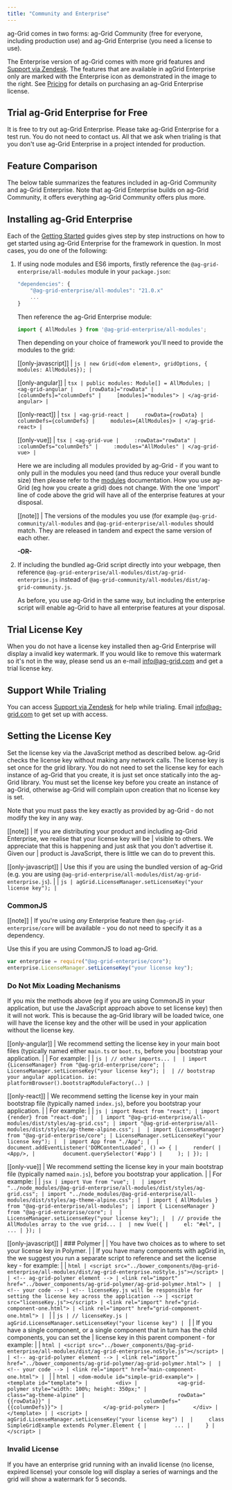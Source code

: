 ```yaml
---
title: "Community and Enterprise"
---
```


ag-Grid comes in two forms: ag-Grid Community (free for everyone, including production use) and ag-Grid
Enterprise (you need a license to use).

<div style="display: flex;">
    <div>
        The Enterprise version of ag-Grid comes with more grid features and <a href="https://ag-grid.zendesk.com/" target="_blank">Support via Zendesk</a>. The features that are available in agGrid Enterprise only are marked with the Enterprise icon<enterprise-icon></enterprise-icon> as demonstrated in the image to the right. See <a href="../../license-pricing.php">Pricing</a> for details on purchasing an ag-Grid Enterprise license.
    </div>
    <image-caption src="set-license/resources/enterprise-features.png" alt="Enterprise Features" minwidth="15rem" width="15rem" maxwidth="15rem" height="10rem" constrained="true"></image-caption>
</div>

## Trial ag-Grid Enterprise for Free

It is free to try out ag-Grid Enterprise. Please take ag-Grid Enterprise for a test run. You do not need to contact us. All that we ask when trialing is that you don't use ag-Grid Enterprise in a project intended for production.

## Feature Comparison

The below table summarizes the features included in ag-Grid Community and ag-Grid Enterprise. Note that ag-Grid Enterprise builds on ag-Grid Community, it offers everything ag-Grid Community offers plus more.

<matrix-table src='menu.json' tree='true' childpropertyname='items' booleanonly='true' columns='{ "title": "", "not(enterprise)": "Community", "enterprise": "Enterprise<enterprise-icon></enterprise-icon>" }'></matrix-table>

## Installing ag-Grid Enterprise

Each of the [Getting Started](../getting-started/) guides gives step by step instructions on how
to get started using ag-Grid Enterprise for the framework in question. In most cases, you do one of
the following:

1. If using node modules and ES6 imports, firstly reference the `@ag-grid-enterprise/all-modules` module in your `package.json`:

    ```js
    "dependencies": {
        "@ag-grid-enterprise/all-modules": "21.0.x"
        ...
    }
    ```

    Then reference the ag-Grid Enterprise module:

    ```js
    import { AllModules } from '@ag-grid-enterprise/all-modules';
    ```

    Then depending on your choice of framework you'll need to provide the modules to the grid:

    [[only-javascript]]
    | ```js
    | new Grid(<dom element>, gridOptions, { modules: AllModules});
    | ```

    [[only-angular]]
    | ```tsx
    | public modules: Module[] = AllModules;
    | <ag-grid-angular
    |     [rowData]="rowData"
    |     [columnDefs]="columnDefs"
    |     [modules]="modules">
    | </ag-grid-angular>
    | ```

    [[only-react]]
    | ```tsx
    | <ag-grid-react
    |     rowData={rowData}
    |     columnDefs={columnDefs}
    |     modules={AllModules}>
    | </ag-grid-react>
    | ```

    [[only-vue]]
    | ```tsx
    | <ag-grid-vue
    |     :rowData="rowData"
    |     :columnDefs="columnDefs"
    |     :modules="AllModules"
    | </ag-grid-vue>
    | ```

    Here we are including all modules provided by ag-Grid - if you want to only pull in the modules you need (and thus reduce your overall bundle size) then please refer to the [modules](../grid-modules) documentation. How you use ag-Grid (eg how you create a grid) does not change. With the one 'import' line of code above the grid will have all of the enterprise features at your disposal.

    [[note]]
    | The versions of the modules you use (for example `@ag-grid-community/all-modules` and `@ag-grid-enterprise/all-modules` should match. They are released in tandem and expect the same version of each other.

    **-OR-**

1. If including the bundled ag-Grid script directly into your webpage, then reference `@ag-grid-enterprise/all-modules/dist/ag-grid-enterprise.js` instead of `@ag-grid-community/all-modules/dist/ag-grid-community.js`.

    As before, you use ag-Grid in the same way, but including the enterprise script will enable ag-Grid to have all enterprise features at your disposal.

## Trial License Key

When you do not have a license key installed then ag-Grid Enterprise will display a invalid key watermark. If you would like to remove this watermark so it's not in the way, please send us an e-mail <a href="mailto: info@ag-grid.com">info@ag-grid.com</a> and get a trial license key.

## Support While Trialing

You can access [Support via Zendesk](https://ag-grid.zendesk.com/) for help while trialing. Email <a href="mailto: info@ag-grid.com">info@ag-grid.com</a> to get set up with access.


## Setting the License Key

Set the license key via the JavaScript method as described below. ag-Grid checks the license key without making any network calls. The license key is set once for the grid library. You do not need to set the license key for each instance of ag-Grid that you create, it is just set once statically into the ag-Grid library. You must set the license key before you create an instance of ag-Grid, otherwise ag-Grid will complain upon creation that no license key is set.

Note that you must pass the key exactly as provided by ag-Grid - do not modify the key in any way.

[[note]]
| If you are distributing your product and including ag-Grid Enterprise, we realise that your license key will be
| visible to others. We appreciate that this is happening and just ask that you don't advertise it. Given our
| product is JavaScript, there is little we can do to prevent this.

[[only-javascript]]
| Use this if you are using the bundled version of ag-Grid (e.g. you are using `@ag-grid-enterprise/all-modules/dist/ag-grid-enterprise.js`).
| 
| ```js
| agGrid.LicenseManager.setLicenseKey("your license key");
| ```

### CommonJS

[[note]]
| If you're using _any_ Enterprise feature then `@ag-grid-enterprise/core` will be available - you do not need to specify it as a dependency.

Use this if you are using CommonJS to load ag-Grid.

```js
var enterprise = require("@ag-grid-enterprise/core");
enterprise.LicenseManager.setLicenseKey("your license key");
```

### Do Not Mix Loading Mechanisms

If you mix the methods above (eg if you are using CommonJS in your application, but use the JavaScript approach above to set license key) then it will not work. This is because the ag-Grid library will be loaded twice, one will have the license key and the other will be used in your application without the license key.

[[only-angular]]
| We recommend setting the license key in your main boot files (typically named either `main.ts` or `boot.ts`, before you 
| bootstrap your application.
|
| For example:
| 
| ```js
| // other imports...
| 
| import {LicenseManager} from "@ag-grid-enterprise/core";
| LicenseManager.setLicenseKey("your license key");
| 
| // bootstrap your angular application. ie: platformBrowser().bootstrapModuleFactory(..)
| ```

[[only-react]]
| We recommend setting the license key in your main bootstrap file (typically named `index.js`), before you bootstrap your application.
| 
| For example:
| 
| ```js
| import React from "react";
| import {render} from "react-dom";
| 
| import "@ag-grid-enterprise/all-modules/dist/styles/ag-grid.css";
| import "@ag-grid-enterprise/all-modules/dist/styles/ag-theme-alpine.css";
| 
| import {LicenseManager} from "@ag-grid-enterprise/core";
| LicenseManager.setLicenseKey("your license key");
| 
| import App from "./App";
| 
| document.addEventListener('DOMContentLoaded', () => {
|     render(
|         <App/>,
|         document.querySelector('#app')
|     );
| });
| ```

[[only-vue]]
| We recommend setting the license key in your main bootstrap file (typically named `main.js`), before you bootstrap your application.
| 
| For example:
| 
| ```jsx
| import Vue from "vue";
| 
| import "../node_modules/@ag-grid-enterprise/all-modules/dist/styles/ag-grid.css";
| import "../node_modules/@ag-grid-enterprise/all-modules/dist/styles/ag-theme-alpine.css";
| 
| import { AllModules } from "@ag-grid-enterprise/all-modules";
| import { LicenseManager } from "@ag-grid-enterprise/core";
| 
| LicenseManager.setLicenseKey("your license key");
| 
| // provide the AllModules array to the vue grid...
| 
| new Vue({
|     el: "#el",
|     ...
| });
| ```

[[only-javascript]]
| ### Polymer
| 
| You have two choices as to where to set your license key in Polymer.
| 
| If you have many components with agGrid in, the we suggest you run a separate script to reference and set the license key - for example:
|
| ```html
| <script src="../bower_components/@ag-grid-enterprise/all-modules/dist/ag-grid-enterprise.noStyle.js"></script>
| 
| <!-- ag-grid-polymer element -->
| <link rel="import" href="../bower_components/ag-grid-polymer/ag-grid-polymer.html">
| 
| <!-- your code -->
| <!-- licenseKey.js will be responsible for setting the license key across the application -->
| <script src="licenseKey.js"></script>
| <link rel="import" href="grid-component-one.html">
| <link rel="import" href="grid-component-one.html">
| ```
|
| ```js
| // licenseKey.js
| agGrid.LicenseManager.setLicenseKey("your license key")
| ```
|
| If you have a single component, or a single component that in turn has the child components, you can set the 
| license key in this parent component - for example:
|
| ```html
| <script src="../bower_components/@ag-grid-enterprise/all-modules/dist/ag-grid-enterprise.noStyle.js"></script>
|
| <!-- ag-grid-polymer element -->
| <link rel="import" href="../bower_components/ag-grid-polymer/ag-grid-polymer.html">
| 
| <!-- your code -->
| <link rel="import" href="main-component-one.html">
| ```
|
| ```html
| <dom-module id="simple-grid-example">
|     <template id="template">
|         <div>
|             <ag-grid-polymer style="width: 100%; height: 350px;"
|                              class="ag-theme-alpine"
|                              rowData="{{rowData}}"
|                              columnDefs="{{columnDefs}}">
|             </ag-grid-polymer>
|         </div>
|     </template>
|
| <script>
|     agGrid.LicenseManager.setLicenseKey("your license key")
| 
|     class SimpleGridExample extends Polymer.Element {
|         ...
|     }
| </script>
| ```

### Invalid License
If you have an enterprise grid running with an invalid license (no license, expired license) your console log will display a series of warnings and the grid will show a watermark for 5 seconds.

<grid-example title='Invalid License' name='forceWatermark' type='vanilla' options='{ "enterprise": true }'></grid-example>
